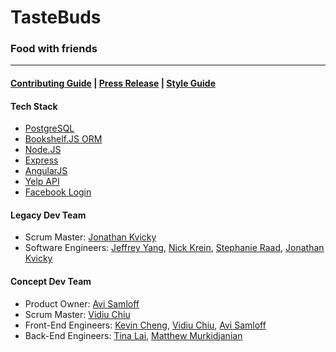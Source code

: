 # TasteBuds #
### Food with friends ###

***

#### [Contributing Guide](CONTRIBUTING.md) | [Press Release](PRESS-RELEASE.md) | [Style Guide](STYLEGUIDE.md) ####

#### Tech Stack ####
- [PostgreSQL](http://www.postgresql.org/)
- [Bookshelf.JS ORM](http://bookshelfjs.org/)
- [Node.JS](http://nodejs.org/)
- [Express](http://expressjs.com/)
- [AngularJS](https://angularjs.org/)
- [Yelp API](http://yelp.com/)
- [Facebook Login](https://developers.facebook.com/docs/facebook-login)

#### Legacy Dev Team ####
- Scrum Master: [Jonathan Kvicky](http://jonkvix.com)
- Software Engineers: [Jeffrey Yang](http://jeffycyang.github.io), [Nick Krein](https://github.com/nkreinmusic), [Stephanie Raad](https://github.com/Stephyraad), [Jonathan Kvicky](https://github.com/jonkvix)

#### Concept Dev Team ####
- Product Owner: [Avi Samloff](http://AviSamloff.com)
- Scrum Master: [Vidiu Chiu](http://github.com/vduchew)
- Front-End Engineers: [Kevin Cheng](http://k-cheng.github.io/), [Vidiu Chiu](http://github.com/vduchew), [Avi Samloff](http://AviSamloff.com)
- Back-End Engineers: [Tina Lai](http://github.com/tinalai), [Matthew Murkidjanian](http://github.com/mmurkidjanian)

